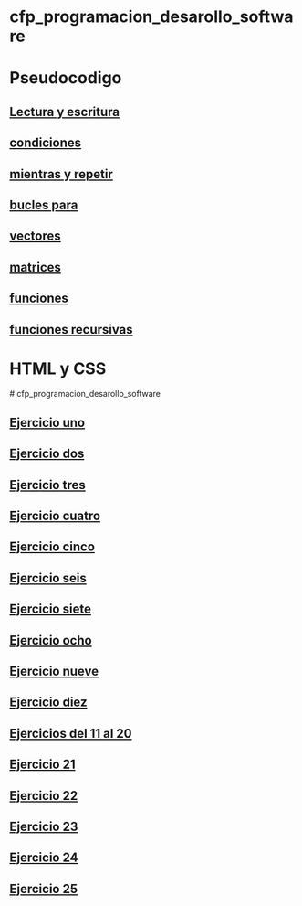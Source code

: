 # cfp_programacion_desarollo_software


<h1>Pseudocodigo</h1>

## [Lectura y escritura](./pseudocodigo/lectura_escritura)
## [condiciones](./pseudocodigo/condiciones)
## [mientras y repetir](./pseudocodigo/mientras_repetir)
## [bucles para](./pseudocodigo/bucles_para)
## [vectores](./pseudocodigo/vectores)
## [matrices](./pseudocodigo/matrices)
## [funciones](./pseudocodigo/funciones)
## [funciones recursivas](./pseudocodigo/funciones_recursivas)

<h1>HTML y CSS</h1>
# cfp_programacion_desarollo_software

## [Ejercicio uno ](./html_css/ejercicio%20uno/)

## [Ejercicio dos ](./html_css/ejercicio%20dos/)

## [Ejercicio tres ](./html_css/ejercicio%20tres/)

## [Ejercicio cuatro ](./html_css/ejercicio%20cuatro/)

## [Ejercicio cinco ](./html_css/ejercicio%20cinco/)

## [Ejercicio seis ](./html_css/ejercicio%20seis/)

## [Ejercicio siete ](./html_css/ejercicio%20siete/)

## [Ejercicio ocho ](./html_css/ejercicio%20ocho/)

## [Ejercicio nueve ](./html_css/ejercicio%20nueve/)

## [Ejercicio diez ](./html_css/ejercicio%20diez/)

## [Ejercicios del 11 al 20 ](./html_css/ejercicios%20del%2011%20al%2020/)

## [Ejercicio 21 ](./html_css/ejercicio%2021/)

## [Ejercicio 22 ](./html_css/ejercicio%2022/)

## [Ejercicio 23 ](./html_css/ejercicio%2023/)

## [Ejercicio 24 ](./html_css/ejercicio%2024/)

## [Ejercicio 25](./html_css/ejercicio%2025/)
